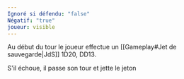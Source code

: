 ```yaml
---
Ignoré si défendu: "false"
Négatif: "true"
joueur: visible
---
```

Au début du tour le joueur effectue un [[Gameplay#Jet de sauvegarde|JdS]] 1D20, DD13.

S'il échoue, il passe son tour et jette le jeton